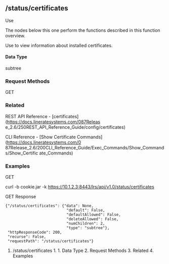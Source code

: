 ## /status/certificates

Use

The nodes below this one perform the functions described in this function
overview.

Use to view information about installed certificates.

#### Data Type

subtree

### Request Methods

GET

### Related

REST API Reference - [certificates](https://docs.lineratesystems.com/087Releas
e_2.6/250REST_API_Reference_Guide/config/certificates)

CLI Reference - [Show Certificate Commands](https://docs.lineratesystems.com/0
87Release_2.6/200CLI_Reference_Guide/Exec_Commands/Show_Commands/Show_Certific
ate_Commands)

### Examples

GET

curl -b cookie.jar -k https://10.1.2.3:8443/lrs/api/v1.0/status/certificates

GET Response

    
    {"/status/certificates": {"data": None,
                               "default": False,
                               "defaultAllowed": False,
                               "deleteAllowed": False,
                               "numChildren": 2,
                               "type": "subtree"},
     "httpResponseCode": 200,
     "recurse": False,
     "requestPath": "/status/certificates"}
    

  1. /status/certificates
    1.       1. Data Type
    2. Request Methods
    3. Related
    4. Examples

